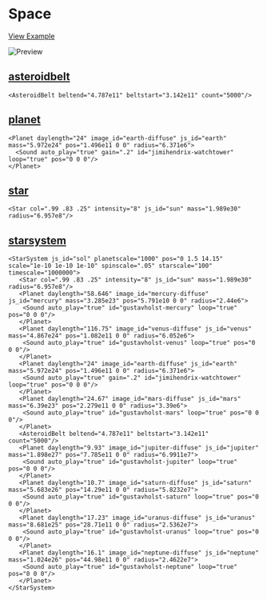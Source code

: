 # Space

[View Example](https://vesta.janusvr.com/bai/gravity-sim-test)

![Preview](https://i.imgur.com/DzJNeOk.jpg)

## [asteroidbelt](https://github.com/madjin/janus-custom-components/blob/master/space/asteroidbelt/asteroidbelt.js)

```
<AsteroidBelt beltend="4.787e11" beltstart="3.142e11" count="5000"/>
```

## [planet](https://github.com/madjin/janus-custom-components/blob/master/space/planet/planet.js)

```
<Planet daylength="24" image_id="earth-diffuse" js_id="earth" mass="5.972e24" pos="1.496e11 0 0" radius="6.371e6">
  <Sound auto_play="true" gain=".2" id="jimihendrix-watchtower" loop="true" pos="0 0 0"/>
</Planet>
```

## [star](https://github.com/madjin/janus-custom-components/blob/master/space/star/star.js)

```
<Star col=".99 .83 .25" intensity="8" js_id="sun" mass="1.989e30" radius="6.957e8"/>
```

## [starsystem](https://github.com/madjin/janus-custom-components/blob/master/space/starsystem/starsystem.js)

```
<StarSystem js_id="sol" planetscale="1000" pos="0 1.5 14.15" scale="1e-10 1e-10 1e-10" spinscale=".05" starscale="100" timescale="1000000">
   <Star col=".99 .83 .25" intensity="8" js_id="sun" mass="1.989e30" radius="6.957e8"/>
   <Planet daylength="58.646" image_id="mercury-diffuse" js_id="mercury" mass="3.285e23" pos="5.791e10 0 0" radius="2.44e6">
    <Sound auto_play="true" id="gustavholst-mercury" loop="true" pos="0 0 0"/>
   </Planet>
   <Planet daylength="116.75" image_id="venus-diffuse" js_id="venus" mass="4.867e24" pos="1.082e11 0 0" radius="6.052e6">
    <Sound auto_play="true" id="gustavholst-venus" loop="true" pos="0 0 0"/>
   </Planet>
   <Planet daylength="24" image_id="earth-diffuse" js_id="earth" mass="5.972e24" pos="1.496e11 0 0" radius="6.371e6">
    <Sound auto_play="true" gain=".2" id="jimihendrix-watchtower" loop="true" pos="0 0 0"/>
   </Planet>
   <Planet daylength="24.67" image_id="mars-diffuse" js_id="mars" mass="6.39e23" pos="2.279e11 0 0" radius="3.39e6">
    <Sound auto_play="true" id="gustavholst-mars" loop="true" pos="0 0 0"/>
   </Planet>
   <AsteroidBelt beltend="4.787e11" beltstart="3.142e11" count="5000"/>
   <Planet daylength="9.93" image_id="jupiter-diffuse" js_id="jupiter" mass="1.898e27" pos="7.785e11 0 0" radius="6.9911e7">
    <Sound auto_play="true" id="gustavholst-jupiter" loop="true" pos="0 0 0"/>
   </Planet>
   <Planet daylength="10.7" image_id="saturn-diffuse" js_id="saturn" mass="5.683e26" pos="14.29e11 0 0" radius="5.8232e7">
    <Sound auto_play="true" id="gustavholst-saturn" loop="true" pos="0 0 0"/>
   </Planet>
   <Planet daylength="17.23" image_id="uranus-diffuse" js_id="uranus" mass="8.681e25" pos="28.71e11 0 0" radius="2.5362e7">
    <Sound auto_play="true" id="gustavholst-uranus" loop="true" pos="0 0 0"/>
   </Planet>
   <Planet daylength="16.1" image_id="neptune-diffuse" js_id="neptune" mass="1.024e26" pos="44.98e11 0 0" radius="2.4622e7">
    <Sound auto_play="true" id="gustavholst-neptune" loop="true" pos="0 0 0"/>
   </Planet>
</StarSystem>
```
